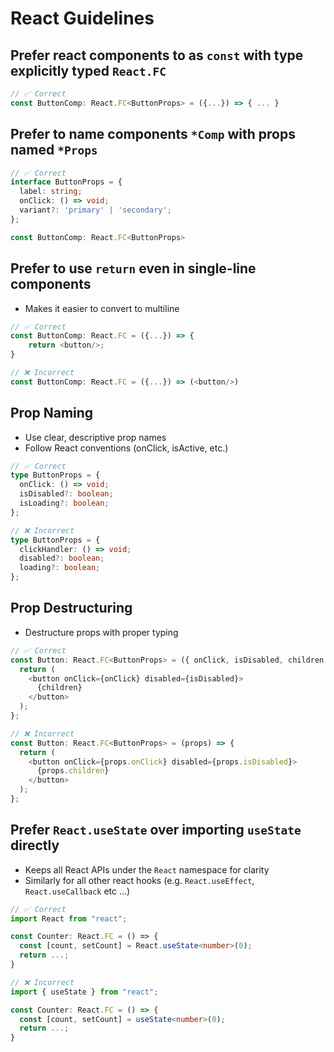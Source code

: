 # React Guidelines

## Prefer react components to as `const` with type explicitly typed `React.FC`

```ts
// ✅ Correct
const ButtonComp: React.FC<ButtonProps> = ({...}) => { ... }
```

## Prefer to name components `*Comp` with props named `*Props`

```ts
// ✅ Correct
interface ButtonProps = {
  label: string;
  onClick: () => void;
  variant?: 'primary' | 'secondary';
};

const ButtonComp: React.FC<ButtonProps>
```

## Prefer to use `return` even in single-line components

- Makes it easier to convert to multiline

```ts
// ✅ Correct
const ButtonComp: React.FC = ({...}) => { 
    return <button/>;
}

// ❌ Incorrect
const ButtonComp: React.FC = ({...}) => (<button/>)
```

## Prop Naming

- Use clear, descriptive prop names
- Follow React conventions (onClick, isActive, etc.)

```ts
// ✅ Correct
type ButtonProps = {
  onClick: () => void;
  isDisabled?: boolean;
  isLoading?: boolean;
};

// ❌ Incorrect
type ButtonProps = {
  clickHandler: () => void;
  disabled?: boolean;
  loading?: boolean;
};
```

## Prop Destructuring

- Destructure props with proper typing

```ts
// ✅ Correct
const Button: React.FC<ButtonProps> = ({ onClick, isDisabled, children }) => {
  return (
    <button onClick={onClick} disabled={isDisabled}>
      {children}
    </button>
  );
};

// ❌ Incorrect
const Button: React.FC<ButtonProps> = (props) => {
  return (
    <button onClick={props.onClick} disabled={props.isDisabled}>
      {props.children}
    </button>
  );
};
```

## Prefer `React.useState` over importing `useState` directly

- Keeps all React APIs under the `React` namespace for clarity
- Similarly for all other react hooks (e.g. `React.useEffect`, `React.useCallback` etc ...)

```ts
// ✅ Correct
import React from "react";

const Counter: React.FC = () => {
  const [count, setCount] = React.useState<number>(0);
  return ...;
}

// ❌ Incorrect
import { useState } from "react";

const Counter: React.FC = () => {
  const [count, setCount] = useState<number>(0);
  return ...;
}
```
